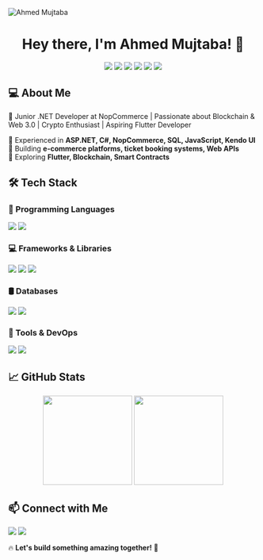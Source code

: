 ![Ahmed Mujtaba](https://your-banner-image-url.com)

<h1 align="center">Hey there, I'm Ahmed Mujtaba! 🚀</h1>

<p align="center">
  <img src="https://img.shields.io/badge/.NET-512BD4?style=for-the-badge&logo=.net&logoColor=white" />
  <img src="https://img.shields.io/badge/C%23-239120?style=for-the-badge&logo=csharp&logoColor=white" />
  <img src="https://img.shields.io/badge/Flutter-02569B?style=for-the-badge&logo=flutter&logoColor=white" />
  <img src="https://img.shields.io/badge/JavaScript-F7DF1E?style=for-the-badge&logo=javascript&logoColor=black" />
  <img src="https://img.shields.io/badge/ASP.NET-5C2D91?style=for-the-badge&logo=dotnet&logoColor=white" />
  <img src="https://img.shields.io/badge/SQL-4479A1?style=for-the-badge&logo=postgresql&logoColor=white" />
</p>

## 💻 About Me

🚀 Junior .NET Developer at NopCommerce | Passionate about Blockchain & Web 3.0 | Crypto Enthusiast | Aspiring Flutter Developer 

🔹 Experienced in **ASP.NET, C#, NopCommerce, SQL, JavaScript, Kendo UI**  
🔹 Building **e-commerce platforms, ticket booking systems, Web APIs**  
🔹 Exploring **Flutter, Blockchain, Smart Contracts**  

## 🛠️ Tech Stack

### 🚀 Programming Languages
<p>
  <img src="https://img.shields.io/badge/C%23-239120?style=for-the-badge&logo=csharp&logoColor=white" />
  <img src="https://img.shields.io/badge/JavaScript-F7DF1E?style=for-the-badge&logo=javascript&logoColor=black" />
</p>

### 💻 Frameworks & Libraries
<p>
  <img src="https://img.shields.io/badge/ASP.NET-512BD4?style=for-the-badge&logo=.net&logoColor=white" />
  <img src="https://img.shields.io/badge/NopCommerce-5C2D91?style=for-the-badge&logo=nopcommerce&logoColor=white" />
  <img src="https://img.shields.io/badge/Flutter-02569B?style=for-the-badge&logo=flutter&logoColor=white" />
</p>

### 🛢️ Databases
<p>
  <img src="https://img.shields.io/badge/SQL-4479A1?style=for-the-badge&logo=postgresql&logoColor=white" />
  <img src="https://img.shields.io/badge/MySQL-4479A1?style=for-the-badge&logo=mysql&logoColor=white" />
</p>

### 🔗 Tools & DevOps
<p>
  <img src="https://img.shields.io/badge/Git-F05032?style=for-the-badge&logo=git&logoColor=white" />
  <img src="https://img.shields.io/badge/Docker-2496ED?style=for-the-badge&logo=docker&logoColor=white" />
</p>

## 📈 GitHub Stats

<p align="center">
  <img src="https://github-readme-stats.vercel.app/api?username=AhmedMujtaba&show_icons=true&theme=radical" height="180px" />
  <img src="https://github-readme-streak-stats.herokuapp.com/?user=AhmedMujtaba&theme=radical" height="180px" />
</p>

## 📫 Connect with Me

<p>
  <a href="https://www.linkedin.com/in/ahmedmujtaba"><img src="https://img.shields.io/badge/LinkedIn-0A66C2?style=for-the-badge&logo=linkedin&logoColor=white" /></a>
  <a href="mailto:your.email@example.com"><img src="https://img.shields.io/badge/Email-D14836?style=for-the-badge&logo=gmail&logoColor=white" /></a>
</p>

🔥 **Let's build something amazing together!** 🚀
